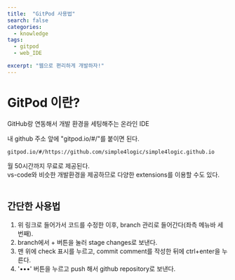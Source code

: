 ```yaml
---
title:  "GitPod 사용법"
search: false
categories: 
  - knowledge
tags:
  - gitpod
  - web_IDE

excerpt: "웹으로 편리하게 개발하자!"
---
```


# GitPod 이란?

GitHub랑 연동해서 개발 환경을 세팅해주는 온라인 IDE

내 github 주소 앞에 "gitpod.io/#/"를 붙이면 된다.

```
gitpod.io/#/https://github.com/simple4logic/simple4logic.github.io
```   

월 50시간까지 무료로 제공된다.  
vs-code와 비슷한 개발환경을 제공하므로 다양한 extensions를 이용할 수도 있다.  
<br/>

## 간단한 사용법  

1. 위 링크로 들어가서 코드를 수정한 이후, branch 관리로 들어간다(좌측 메뉴바 세번째).
2. branch에서 + 버튼을 눌러 stage changes로 보낸다.
3. 맨 위에 check 표시를 누르고, commit comment를 작성한 뒤에 ctrl+enter을 누른다.
4. '•••' 버튼을 누르고 push 해서 github repository로 보낸다.

